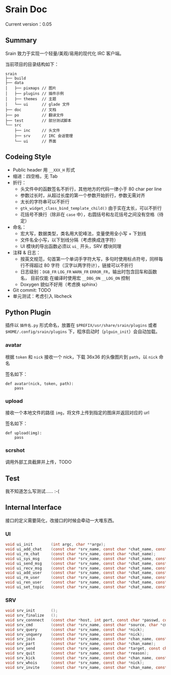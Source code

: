Srain Doc
=========

Current version：0.05

## Summary

Srain 致力于实现一个轻量/美观/易用的现代化 IRC 客户端。

当前项目的目录结构如下：

    srain
    ├── build
    ├── data
    │   ├── pixmaps // 图片
    │   ├── plugins // 插件示例
    │   ├── themes  // 主题
    │   └── ui      // glade 文件
    ├── doc         // 文档
    ├── po          // 翻译文件
    ├── test        // 部分测试脚本
    └── src
        ├── inc     // 头文件
        ├── srv     // IRC 会话管理
        └── ui      // 界面

## Codeing Style

* Public header 用 `__XXX_H` 形式
* 缩进：四空格，无 Tab
* 折行：
    - 头文件中的函数签名不折行，其他地方的代码一律小于 80 char per line
    - 参数过长时，从超过长度的第一个参数开始折行，参数无需对齐
    - 太长的字符串可以不折行
    - `gtk_widget_class_bind_template_child()` 由于实在太长，可以不折行
    - 花括号不换行（除非在 `case` 中），右圆括号和左花括号之间没有空格（待定）
* 命名：
    - 宏大写，数据类型，类名用大驼峰法，变量使用全小写 + 下划线
    - 文件名全小写，以下划线分隔（考虑换成连字符）
    - UI 模块的导出函数必须以 `ui_` 开头，SRV 模块同理
* 注释 & 日志：
    - 按英文规范，句首第一个单词手字符大写，多句时使用标点符号，同样每行不得超过
      80 字符（汉字以两字符计），链接可以不折行
    - 日志级别：`DGB_FR` `LOG_FR` `WARN_FR` `ERROR_FR`，输出时包含回车和函数名，
      目前仅能 在编译时使用宏 `__DBG_ON` `__LOG_ON` 控制
    - Doxygen 貌似不好用（考虑换 sphinx）
* Git commit: TODO
* 单元测试：考虑引入 libcheck

## Python Plugin

插件以 `插件名.py` 形式命名，放置在 `$PREFIX/usr/share/srain/plugins` 或者
`$HOME/.config/srain/plugins` 下，程序启动时（`plguin_init`）会自动加载。

### avatar

根据 `token` 和 `nick` 接收一个 nick，下载 36x36 的头像图片到 `path`，以 `nick`
命名

签名如下：

    def avatar(nick, token, path):
        pass

### upload

接收一个本地文件的路径 `img`，将文件上传到指定的图床并返回对应的 url

签名如下：

    def upload(img):
        pass

### scrshot

调用外部工具截屏并上传，TODO

## Test

我不知道怎么写测试…… :-(

## Internal Interface

接口的定义需要简化，改接口的时候会牵动一大堆东西。

### UI

```c
void ui_init        (int argc, char **argv);
void ui_add_chat    (const char *srv_name, const char *chat_name, const char *nick, ChatType type);
void ui_rm_chat     (const char *srv_name, const char *chat_name);
void ui_sys_msg     (const char *srv_name, const char *chat_name, const char *msg, int mention, SysMsgType type);
void ui_send_msg    (const char *srv_name, const char *chat_name, const char *msg);
void ui_recv_msg    (const char *srv_name, const char *chat_name, const char *nick, const char *id, const char *msg, int mention);
void ui_add_user    (const char *srv_name, const char *chat_name, const char *nick, UserType type);
void ui_rm_user     (const char *srv_name, const char *chat_name, const char *nick);
void ui_ren_user    (const char *srv_name, const char *chat_name, const char *old_nick, const char *new_nick, UserType type);
void ui_set_topic   (const char *srv_name, const char *chat_name, const char *topic);
```

### SRV

```c
void srv_init       ();
void srv_finalize   ();
void srv_connnect   (const char *host, int port, const char *passwd, const char *nickname, const char *username, const char *realname, int ssl);
void srv_cmd        (const char *srv_name, const char *source, char *cmd, int block);
void srv_query      (const char *srv_name, const char *nick);
void srv_unquery    (const char *srv_name, const char *nick);
void srv_join       (const char *srv_name, const char *chan_name, const char *passwd);
void srv_part       (const char *srv_name, const char *chan_name);
void srv_send       (const char *srv_name, const char *target, const char *msg);
void srv_quit       (const char *srv_name, const char *reason);
void srv_kick       (const char *srv_name, const char *chan_name, const char *nick);
void srv_whois      (const char *srv_name, const char *nick);
void srv_invite     (const char *srv_name, const char *chan_name, const char *nick);
```
